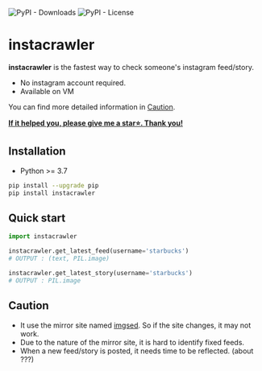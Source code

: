 ![PyPI - Downloads](https://img.shields.io/pypi/dm/instacrawler)
![PyPI - License](https://img.shields.io/pypi/l/instacrawler?color=blue)

# instacrawler
**instacrawler** is the fastest way to check someone's instagram feed/story.
- No instagram account required.
- Available on VM

You can find more detailed information in [Caution](#caution).

**<ins>If it helped you, please give me a star⭐️. Thank you!</ins>**


## Installation
- Python >= 3.7
```bash
pip install --upgrade pip
pip install instacrawler
```

## Quick start
```py
import instacrawler

instacrawler.get_latest_feed(username='starbucks')
# OUTPUT : (text, PIL.image)

instacrawler.get_latest_story(username='starbucks')
# OUTPUT : PIL.image
```

## Caution
- It use the mirror site named [imgsed](https://imgsed.com/). So if the site changes, it may not work.
- Due to the nature of the mirror site, it is hard to identify fixed feeds.
- When a new feed/story is posted, it needs time to be reflected. (about ???)
